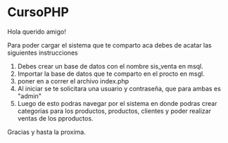 # CursoPHP

Hola querido amigo!

Para poder cargar el sistema que te comparto aca debes de acatar las siguientes instrucciones

1. Debes crear un base de datos con el nombre sis_venta en msql.
2. Importar la base de datos que te comparto en el procto en msgl.
3. poner en a correr el archivo index.php
4. Al iniciar se te solicitara una usuario y contraseña, que para ambas es "admin"
5. Luego de esto podras navegar por el sistema en donde podras crear categorias para los productos, productos, clientes y poder realizar ventas de los pproductos.


Gracias y hasta la proxima.
